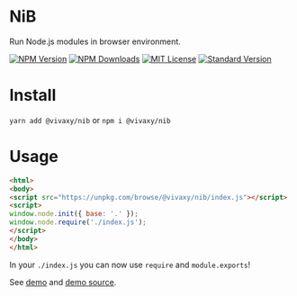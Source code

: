 # NiB

Run Node.js modules in browser environment.

[![NPM Version][npm-version-image]][npm-url]
[![NPM Downloads][npm-downloads-image]][npm-url]
[![MIT License][license-image]][license-url]
[![Standard Version][standard-version-image]][standard-version-url]

# Install

`yarn add @vivaxy/nib` or `npm i @vivaxy/nib`

# Usage

```html
<html>
<body>
<script src="https://unpkg.com/browse/@vivaxy/nib/index.js"></script>
<script>
window.node.init({ base: '.' });
window.node.require('./index.js');
</script>
</body>
</html>
```

In your `./index.js` you can now use `require` and `module.exports`!

See [demo](https://vivaxy.github.io/NiB/demo/index.html) and [demo source](./demo).

[npm-version-image]: https://img.shields.io/npm/v/@vivaxy/nib.svg?style=flat-square
[npm-url]: https://www.npmjs.com/package/@vivaxy/nib
[npm-downloads-image]: https://img.shields.io/npm/dt/@vivaxy/nib.svg?style=flat-square
[license-image]: https://img.shields.io/npm/l/@vivaxy/nib.svg?style=flat-square
[license-url]: LICENSE
[standard-version-image]: https://img.shields.io/badge/release-standard%20version-brightgreen.svg?style=flat-square
[standard-version-url]: https://github.com/conventional-changelog/standard-version
